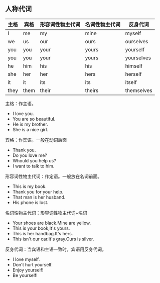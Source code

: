 ## 人称代词
| 主格| 宾格 |形容词性物主代词|名词性物主代词|反身代词|
|-|-|-|-|-|
| I | me  |my|mine|myself|
|we|us|our|ours|ourselves|
|you|you|your|yours|yourself|
|you|you|your|yours|yourselves|
|he|him|his|his|himself|
|she|her|her|hers|herself|
|it|it|its|its|itself|
|they|them|their|theirs|themselves|
主格：作主语。
- I love you.
- You are so beautiful.
- He is my brother.
- She is a nice girl.

宾格：作宾语。一般在动词后面
- Thank you.
- Do you love me?
- Whould you help us?
- I want to talk to him.

形容词性物主代词：作定语。一般放在名词前面。
- This is my book.
- Thank you for your help.
- That man is her husband.
- His phone is lost.

名词性物主代词：形容词性物主代词+名词
- Your shoes are black.Mine are yellow.
- This is your book,It's yours.
- This is her handbag.It's hers.
- This isn't our car.It's gray.Ours is silver.

反身代词：当宾语和主语一致时，宾语用反身代词。
- I love myself.
- Don't hurt yourself.
- Enjoy yourself!
- Be yourself!
